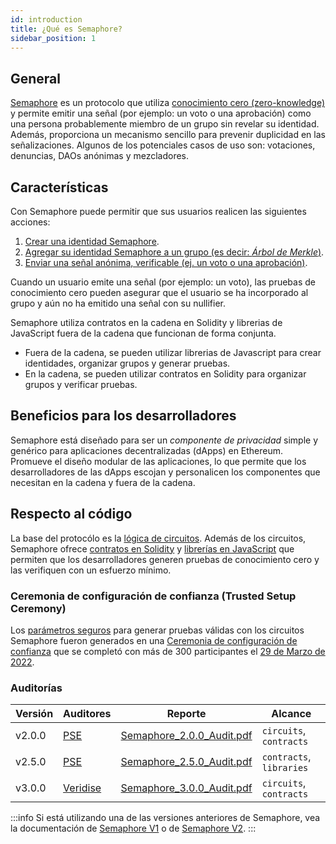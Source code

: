 ```yaml
---
id: introduction
title: ¿Qué es Semaphore?
sidebar_position: 1
---
```


## General

[Semaphore](https://github.com/semaphore-protocol/semaphore) es un protocolo que utiliza [conocimiento cero (zero-knowledge)](https://z.cash/technology/zksnarks) y permite emitir una señal (por ejemplo: un voto o una aprobación) como una persona probablemente miembro de un grupo sin revelar su identidad.
Además, proporciona un mecanismo sencillo para prevenir duplicidad en las señalizaciones.
Algunos de los potenciales casos de uso son: votaciones, denuncias, DAOs anónimas y mezcladores. 

## Características

Con Semaphore puede permitir que sus usuarios realicen las siguientes acciones:

1. [Crear una identidad Semaphore](/docs/guides/identities/).
2. [Agregar su identidad Semaphore a un grupo (es decir: _Árbol de Merkle_)](/docs/guides/groups/).
3. [Enviar una señal anónima, verificable (ej. un voto o una aprobación)](/docs/guides/proofs/).

Cuando un usuario emite una señal (por ejemplo: un voto), las pruebas de conocimiento cero pueden asegurar que el usuario se ha incorporado al grupo y aún no ha emitido una señal con su nullifier.

Semaphore utiliza contratos en la cadena en Solidity y librerias de JavaScript fuera de la cadena que funcionan de forma conjunta.

-   Fuera de la cadena, se pueden utilizar librerias de Javascript para crear identidades, organizar grupos y generar pruebas.
-   En la cadena, se pueden utilizar contratos en Solidity para organizar grupos y verificar pruebas.

## Beneficios para los desarrolladores

Semaphore está diseñado para ser un _componente de privacidad_ simple y genérico para aplicaciones decentralizadas (dApps) en Ethereum. Promueve el diseño modular de las aplicaciones, lo que permite que los desarrolladores de las dApps escojan y personalicen los componentes que necesitan en la cadena y fuera de la cadena.

## Respecto al código

La base del protocólo es la [lógica de circuitos](https://github.com/semaphore-protocol/semaphore/tree/main/packages/circuits/scheme.png).
Además de los circuitos,
Semaphore ofrece [contratos en Solidity](https://github.com/semaphore-protocol/semaphore/tree/main/packages/contracts)
y [librerías en JavaScript](https://github.com/semaphore-protocol/semaphore#-packages) que permiten que los desarrolladores generen pruebas de conocimiento cero y las verifiquen con un esfuerzo mínimo.

### Ceremonia de configuración de confianza (Trusted Setup Ceremony)

Los [parámetros seguros](/docs/glossary#trusted-setup-files) para generar pruebas válidas con los circuitos Semaphore fueron generados en una [Ceremonia de configuración de confianza](https://storage.googleapis.com/trustedsetup-a86f4.appspot.com/semaphore/semaphore_top_index.html) que se completó con más de 300 participantes el [29 de Marzo de 2022](https://etherscan.io/tx/0xec6dbe68883c7593c2bea82f55af18b3aeb5cc146e026d0083a9b3faa9aa0b65#eventlog).

### Auditorías

| Versión | Auditores                          | Reporte                                                                                                               | Alcance                |
| ------- | --------------------------------- | -------------------------------------------------------------------------------------------------------------------- | ------------------------ |
| v2.0.0  | [PSE](https://appliedzkp.org/)    | [Semaphore_2.0.0_Audit.pdf](https://github.com/semaphore-protocol/semaphore/files/9850441/Semaphore_2.0.0_Audit.pdf) | `circuits`, `contracts`  |
| v2.5.0  | [PSE](https://appliedzkp.org/)    | [Semaphore_2.5.0_Audit.pdf](https://github.com/semaphore-protocol/semaphore/files/9845008/Semaphore_2.5.0_Audit.pdf) | `contracts`, `libraries` |
| v3.0.0  | [Veridise](https://veridise.com/) | [Semaphore_3.0.0_Audit.pdf](https://github.com/semaphore-protocol/semaphore/files/9845008/Semaphore_2.5.0_Audit.pdf) | `circuits`, `contracts`  |

:::info
Si está utilizando una de las versiones anteriores de Semaphore, vea la documentación de [Semaphore V1](/docs/V1/introduction) o de [Semaphore V2](/docs/V2/introduction).
:::

